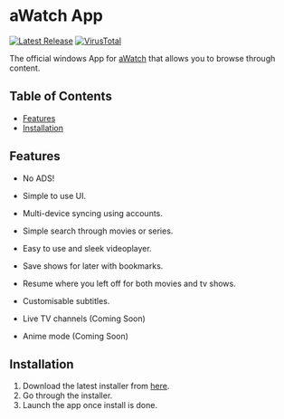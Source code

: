 # aWatch App

[![Latest Release](https://img.shields.io/github/v/release/ayMissouri/aWatch-App)](https://github.com/ayMissouri/aWatch-App/releases/latest)
[![VirusTotal](https://img.shields.io/badge/-VirusTotal-%23394EFF?style=for-the-badge&logo=virustotal&logoColor=white)](https://www.virustotal.com/gui/file/2b24cc0da4c54971e648ca9ff64275adbf0c8f7af1759cd5c5542ea1d98f3066?nocache=1)

The official windows App for [aWatch](https://www.awatch.fun) that allows you to browse through content.

## Table of Contents

- [Features](#features)
- [Installation](#installation)

## Features

- No ADS!
- Simple to use UI.
- Multi-device syncing using accounts.
- Simple search through movies or series.
- Easy to use and sleek videoplayer.
- Save shows for later with bookmarks.
- Resume where you left off for both movies and tv shows.
- Customisable subtitles.

- Live TV channels (Coming Soon)
- Anime mode (Coming Soon)

## Installation

1. Download the latest installer from [here](https://github.com/ayMissouri/aWatch-App/releases/download/Latest/aWatch.msi).
2. Go through the installer.
3. Launch the app once install is done.
